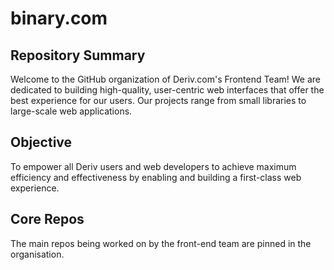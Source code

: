 # binary.com
## Repository Summary

Welcome to the GitHub organization of Deriv.com's Frontend Team! We are dedicated to building high-quality, user-centric web interfaces that offer the best experience for our users. Our projects range from small libraries to large-scale web applications.

## Objective
To empower all Deriv users and web developers to achieve maximum efficiency and effectiveness by enabling and building a first-class web experience.

## Core Repos
The main repos being worked on by the front-end team are pinned in the organisation.
